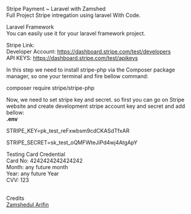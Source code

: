 Stripe Payment ~ Laravel with Zamshed<br>
Full Project Stripe intregation using laravel With Code.<br>

Laravel Framework<br>
You can easily use it for your laravel framework project.<br>

Stripe Link:<br>
Developer Account: https://dashboard.stripe.com/test/developers <br>
API KEYS: https://dashboard.stripe.com/test/apikeys <br>

In this step we need to install stripe-php via the Composer package manager, so one your terminal and fire bellow command:
<p> composer require stripe/stripe-php </p>

Now, we need to set stripe key and secret. so first you can go on Stripe website and create development stripe account key and secret and add bellow: <br>
<b>.env</b>
<p>STRIPE_KEY=pk_test_reFxwbsm9cdCKASdTfxAR</p>
<p>STRIPE_SECRET=sk_test_oQMFWteJiPd4wj4AtgApY</p>



Testing Card Credential<br>
Card No: 4242424242424242<br>
Month: any future month<br>
Year: any future Year <br>
CVV: 123<br>

<br>
Credits <br>
<a href="https://xamslab.com/" target="_blank">Zamshedul Arifin</a>
